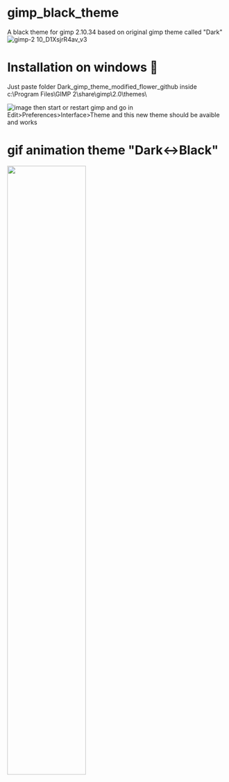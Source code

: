 # gimp_black_theme 
A black theme for gimp 2.10.34 based on original gimp theme called "Dark"
![gimp-2 10_D1XsjrR4av_v3](https://github.com/flower-spring/gimp_black_theme/assets/71689178/b7db466b-33a0-475e-b067-521dfff968bd)


# Installation on windows 💽
Just paste folder Dark_gimp_theme_modified_flower_github inside c:\Program Files\GIMP 2\share\gimp\2.0\themes\  
  
![image](https://github.com/flower-spring/gimp_black_theme/assets/71689178/6c6373f6-f641-45ec-bd77-3b328a78eeb4)
then start or restart gimp and go in Edit>Preferences>Interface>Theme and this new theme should be avaible and works  
  
  
# gif animation theme "Dark↔️Black"
<img src="https://github.com/flower-spring/gimp_black_theme/assets/71689178/48b3d65e-6ae4-4464-8046-6e52758382d8" width="60%"/>
